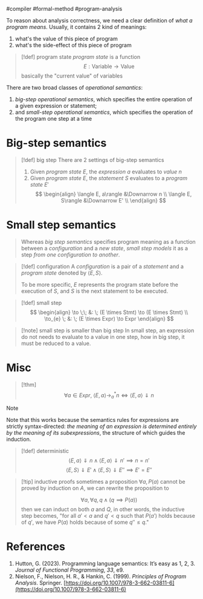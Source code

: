 #compiler #formal-method #program-analysis

To reason about analysis correctness, we need a clear definition of _what a program means_. Usually, it contains 2 kind of meanings:
1. what's the value of this piece of program
2. what's the side-effect of this piece of program

>[!def] program state
> _program state_ is a function 
> $$ E: \text{Variable} \to \text{Value} $$
> basically the "current value" of variables



There are two broad classes of _operational semantics_: 
1. _big-step operational semantics_, which specifies the entire operation of a given expression or statement; 
2. and _small-step operational semantics_, which specifies the operation of the program one step at a time


# Big-step semantics

>[!def] big step
> There are 2 settings of big-step semantics
>1. Given _program state_ $E$, the _expression_ $a$ evaluates to _value_ $n$
>2. Given _program state_ $E$, the _statement_ $S$ evaluates to a _program state_ $E'$
> $$
> \begin{align}
>  \langle E, a\rangle &\Downarrow n \\
>  \langle E, S\rangle &\Downarrow E' \\
> \end{align}
> $$

# Small step semantics

> Whereas _big step semantics_ specifies program meaning as a function between a _configuration_ and a _new state_, _small step models_ it as a step _from one configuration to another_.


>[!def] configuration
> A _configuration_ is a pair of a _statement_ and a _program state_ denoted by $\langle E, S\rangle$. 
>
> To be more specific, $E$ represents the program state before the execution of $S$, and $S$ is the next statement to be executed.

  >[!def] small step
  > $$ 
  > \begin{align}
  >  \to \;\; &: \; (E \times Stmt) \to (E \times Stmt) \\
  >  \to_{e} \; &: \; (E \times Expr) \to Expr
  > \end{align}
  > $$

>[!note] small step is smaller than big step
>In small step, an expression do not needs to evaluate to a value in one step, how in big step, it must be reduced to a value.


# Misc

>[!thm]
> $$
> \forall a \in Expr ,\; \langle E, a \rangle \to^*_a n \iff \langle E, a \rangle \Downarrow n
> $$

>[!note]
> Note that this works because the semantics rules for expressions are strictly syntax-directed: _the meaning of an expression is determined entirely by the meaning of its subexpressions_, the structure of which guides the induction.


>[!def] deterministic
> $$ \langle E, a\rangle \Downarrow n \; \land \; \langle E, a\rangle \Downarrow n' \implies n = n'  $$
> $$ \langle E, S\rangle \Downarrow E' \; \land \; \langle E, S\rangle \Downarrow E'' \implies E' = E''  $$

>[!tip] inductive proofs
> sometimes a proposition $\forall a, P(a)$ cannot be proved by induction on $A$, we can rewrite the proposition to 
>
> $$\forall a, \forall q, q \land (q \implies P(a))$$
> then we can induct on both $a$ and $Q$, in other words, the inductive step becomes, "for all $a'<a$ and $q'<q$ such that $P(a')$ holds because of $q'$, we have $P(a)$ holds because of some $q''\le q$." 


# References 

1. Hutton, G. (2023). Programming language semantics: It’s easy as 1, 2, 3. _Journal of Functional Programming_, _33_, e9.
2. Nielson, F., Nielson, H. R., & Hankin, C. (1999). _Principles of Program Analysis_. Springer. [https://doi.org/10.1007/978-3-662-03811-6](https://doi.org/10.1007/978-3-662-03811-6)